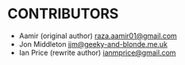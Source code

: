 # CONTRIBUTORS

* Aamir (original author) <raza.aamir01@gmail.com> 
* Jon Middleton <jjm@geeky-and-blonde.me.uk>
* Ian Price (rewrite author) <ianmprice@gmail.com>
